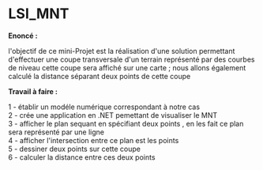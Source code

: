 # LSI_MNT

<b>Enoncé :</b> 

l'objectif de ce mini-Projet est la réalisation d'une solution permettant d'effectuer une coupe transversale d'un terrain représenté par des courbes de niveau cette coupe sera affiché sur une carte ; nous allons également calculé la distance séparant deux points de cette coupe 

<b>Travail à faire  :</b> 

1 - établir un modéle numérique correspondant à notre cas <br>
2 - crée une application en .NET pemettant de visualiser le MNT <br> 
3 - afficher le plan sequant en spécifiant deux points , en les fait ce plan sera représenté par une ligne <br> 
4 - afficher l'intersection entre ce plan est les points <br>
5 - dessiner deux points sur cette coupe <br>
6 - calculer la distance entre ces deux points <br> 
